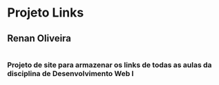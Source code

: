 # Projeto Links
## Renan Oliveira

#

### Projeto de site para armazenar os links de todas as aulas da disciplina de Desenvolvimento Web I






